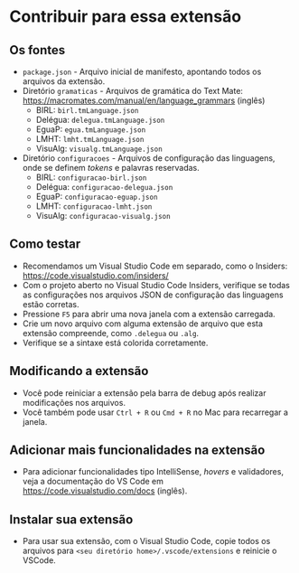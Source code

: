 # Contribuir para essa extensão

## Os fontes

* `package.json` - Arquivo inicial de manifesto, apontando todos os arquivos da extensão.
* Diretório `gramaticas` - Arquivos de gramática do Text Mate: https://macromates.com/manual/en/language_grammars (inglês)
    * BIRL: `birl.tmLanguage.json`
    * Delégua: `delegua.tmLanguage.json`
    * EguaP: `egua.tmLanguage.json`
    * LMHT: `lmht.tmLanguage.json`
    * VisuAlg: `visualg.tmLanguage.json`
* Diretório `configuracoes` - Arquivos de configuração das linguagens, onde se definem _tokens_ e palavras reservadas.
    * BIRL: `configuracao-birl.json`
    * Delégua: `configuracao-delegua.json`
    * EguaP: `configuracao-eguap.json`
    * LMHT: `configuracao-lmht.json`
    * VisuAlg: `configuracao-visualg.json`

## Como testar

* Recomendamos um Visual Studio Code em separado, como o Insiders: https://code.visualstudio.com/insiders/
* Com o projeto aberto no Visual Studio Code Insiders, verifique se todas as configurações nos arquivos JSON de configuração das linguagens estão corretas.
* Pressione `F5` para abrir uma nova janela com a extensão carregada.
* Crie um novo arquivo com alguma extensão de arquivo que esta extensão compreende, como `.delegua` ou `.alg`.
* Verifique se a sintaxe está colorida corretamente.

## Modificando a extensão

* Você pode reiniciar a extensão pela barra de debug após realizar modificações nos arquivos.
* Você também pode usar `Ctrl + R` ou `Cmd + R` no Mac para recarregar a janela.

## Adicionar mais funcionalidades na extensão

* Para adicionar funcionalidades tipo IntelliSense, _hovers_ e validadores, veja a documentação do VS Code em https://code.visualstudio.com/docs (inglês).

## Instalar sua extensão

* Para usar sua extensão, com o Visual Studio Code, copie todos os arquivos para `<seu diretório home>/.vscode/extensions` e reinicie o VSCode.
